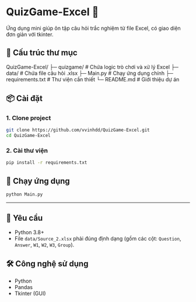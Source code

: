 # QuizGame-Excel 🎯

Ứng dụng mini giúp ôn tập câu hỏi trắc nghiệm từ file Excel, có giao diện đơn giản với tkinter.

## 📁 Cấu trúc thư mục
QuizGame-Excel/
├─ quizgame/ # Chứa logic trò chơi và xử lý Excel
├─ data/ # Chứa file câu hỏi .xlsx
├─ Main.py # Chạy ứng dụng chính
├─ requirements.txt # Thư viện cần thiết
└─ README.md # Giới thiệu dự án

## 📦 Cài đặt

### 1. Clone project

```sh
git clone https://github.com/vvinhdd/QuizGame-Excel.git
cd QuizGame-Excel
```

### 2. Cài thư viện

```sh
pip install -r requirements.txt
```

## 🚀 Chạy ứng dụng

```sh
python Main.py
```

---

## 🧾 Yêu cầu

* Python 3.8+
* File `data/Source_2.xlsx` phải đúng định dạng (gồm các cột: `Question`, `Answer`, `W1`, `W2`, `W3`, `Group`).

## 🛠 Công nghệ sử dụng

* Python
* Pandas
* Tkinter (GUI)